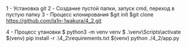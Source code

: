1 - Установка git
2 - Создание пустой папки, запуск cmd, переход в пустую папку
3 - Процесс клонирования
$git init
$git clone https://github.com/la1n-1wakura/4_2.git

4 - Процесс утановки
$ python3 -m venv venv
$ .\venv\Scripts\activate
$(venv) pip install -r .\4_2\requirements.txt
$(venv) python ./4_2/app.py
